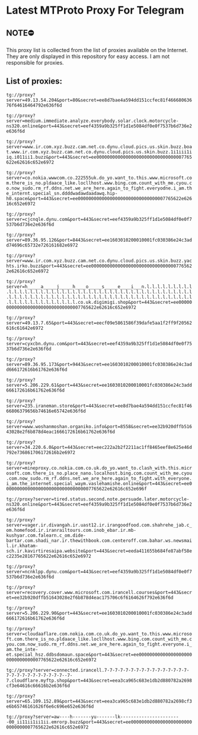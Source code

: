 # Latest MTProto Proxy For Telegram

## NOTE⛔

This proxy list is collected from the list of proxies available on the Internet. They are only displayed in this repository for easy access. I am not responsible for proxies.

## List of proxies:

`tg://proxy?server=49.13.54.204&port=80&secret=ee8d7bae4a594dd151ccfec81f46668063676f64616464792e636f6d`

`tg://proxy?server=medium.immediate.analyze.everybody.solar.clock.motorcycle-ns320.online&port=443&secret=eef4359a9b325ff1d1e5084df0e0f7537b6d736e2e636f6d`

`tg://proxy?server=www.ir.com.xyz.buzz.cam.net.co.dynu.cloud.pics.us.skin.buzz.boat.www.ir.com.xyz.buzz.cam.net.co.dynu.cloud.pics.us.skin.buzz.1i1iii1iiq.i011ii1.buzz&port=443&secret=ee000000000000000000000000000000007765622e62616c652e6972`

`tg://proxy?server=co.nokia.wwwcom.co.222555uk.do_yo.want_to.this.www.microsoft.com.there_is_no.pldaace_like.locllhost.www.bing.com.count_with_me.cyou.co.now_sudo.rm_rf.ddns.net.we_are_here.again_to_fight.everyodne.i_am.the_internt.special_sn.ddddwadawdaadawq.hip-h0.space&port=443&secret=ee000000000000000000000000000000007765622e62616c652e6972`

`tg://proxy?server=cjcnqle.dynu.com&port=443&secret=eef4359a9b325ff1d1e5084df0e0f7537b6d736e2e636f6d`

`tg://proxy?server=89.36.95.126&port=8443&secret=ee1603010200010001fc030386e24c3add74696c65732e726161682e6972`

`tg://proxy?server=www.ir.com.xyz.buzz.cam.net.co.dynu.cloud.pics.us.skin.buzz.yachts.irko.buzz&port=443&secret=ee000000000000000000000000000000007765622e62616c652e6972`

`tg://proxy?server=h_____a_____j_____h____o_____s_____e____i___n.l.l.l.l.l.l.l.l.l.l.l.l.l.l.l.l.l.l.l.l.l.l.l.l.l.l.l.l.l.l.l.l.l.l.l.l.l.l.l.l.l.l.l.l.l.l.l.l.l.l.l.l.l.l.l.l.l.l.l.l.l.l.l.l.l.l.l.l.l.l.l.l.l.l.l.l.l.l.l.l.l.l.l.l.l.l.l.l.l.l.l.l.co.uk.digimigi.shop&port=443&secret=ee000000000000000000000000000000007765622e62616c652e6972`

`tg://proxy?server=49.13.7.65&port=443&secret=eecf09e5861586f39dafe5aa1f2ff9f20562616c61642e6972`

`tg://proxy?server=cyxcbn.dynu.com&port=443&secret=eef4359a9b325ff1d1e5084df0e0f7537b6d736e2e636f6d`

`tg://proxy?server=89.36.95.173&port=9443&secret=ee1603010200010001fc030386e24c3add666172616b61762e636f6d`

`tg://proxy?server=5.206.229.61&port=443&secret=ee1603010200010001fc030386e24c3add666172616b61762e636f6d`

`tg://proxy?server=235.iraneman.store&port=443&secret=ee8d7bae4a594dd151ccfec81f4666806379656b74616e65742e636f6d`

`tg://proxy?server=www.woshanmoshan.organiko.info&port=8558&secret=ee32b920dffb51643028e2f6b878d4eac1666172616b61762e636f6d`

`tg://proxy?server=34.220.6.0&port=443&secret=eec222a2b2f2211ac1ff8465eef8e625e46d792e736861706172616b2e6972`

`tg://proxy?server=mineproxy.co.nokia.com.co.uk.do_yo.want_to.clash_with.this.microsoft.com.there_is_no.place_nano.localhost.bing.com.count_with_me.cyou.com.now_sudo.rm_rf.ddns.net.we_are_here.again_to_fight.with_everyone.i_am.the_internet.special_waym.vaslehamishe.online&port=443&secret=ee000000000000000000000000000000007765622e62616c652e696f`

`tg://proxy?server=tired.status.second.note.persuade.later.motorcycle-ns320.online&port=443&secret=eef4359a9b325ff1d1e5084df0e0f7537b6d736e2e636f6d`

`tg://proxy?server=vager.ir.divangah.ir.uast12.ir.irangoodfood.com.shahrehe_jab.c_om.homefood.ir.iranrailtours.com.inob_ebar.ir.mb-kushyar.com.falearn.c_om.dide-bartar.com.shadi_nar.ir.thewithbook.com.centeroff.com.bahar.ws.newsmail.ir.khatam-sch.ir.kavirtiresaipa.website&port=443&secret=eeda411655b684fe87abf58ec2235e28167765622e62616c652e6972`

`tg://proxy?server=ncnklpp.dynu.com&port=443&secret=eef4359a9b325ff1d1e5084df0e0f7537b6d736e2e636f6d`

`tg://proxy?server=recovery.cover.www.microsoft.com.irancell.courses&port=443&secret=ee32b920dffb51643028e2f6b878d4eac175706c6f6164626f792e636f6d`

`tg://proxy?server=5.206.229.90&port=443&secret=ee1603010200010001fc030386e24c3add666172616b61762e636f6d`

`tg://proxy?server=cloudaaflare.com.nokia.com.co.uk.do_yo.want_to.this.www.microsoft.com.there_is_no.pldaace_like.locllhost.www.bing.com.count_with_me.cyou.com.now_sudo.rm_rf.ddns.net.we_are_here.again_to_fight.everyone.i_am.the_inte-et.special_hsz.ddbsdomaun.space&port=443&secret=ee000000000000000000000000000000007765622e62616c652e6972`

`tg://proxy?server=connected.irancell.7-7-7-7-7-7-7-7-7-7-7-7-7-7-7-7-7-7-7-7-7-7-7-7-7-7-7--7-7.cloudflare.myftp.shop&port=443&secret=eea3ca965c683e1db2d880782a2698cf3e64616c66616b2e636f6d`

`tg://proxy?server=65.109.152.89&port=443&secret=eea3ca965c683e1db2d880782a2698cf3e6b65746161626f6e6c696e652e636f6d`

`tg://proxy?server=aw----h-------yu-------lk-----------------------00_ii11ii1ii1ii.emrorp.buzz&port=443&secret=ee000000000000000000000000000000007765622e62616c652e6972`

